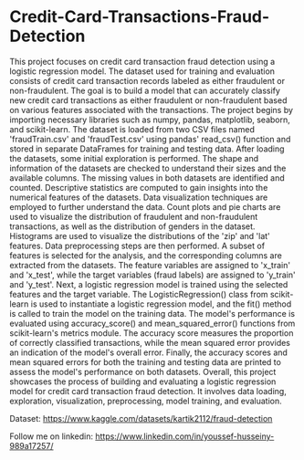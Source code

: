 # Credit-Card-Transactions-Fraud-Detection

This project focuses on credit card transaction fraud detection using a logistic regression model. The dataset used for training and evaluation consists of credit card transaction records labeled as either fraudulent or non-fraudulent. The goal is to build a model that can accurately classify new credit card transactions as either fraudulent or non-fraudulent based on various features associated with the transactions. The project begins by importing necessary libraries such as numpy, pandas, matplotlib, seaborn, and scikit-learn. The dataset is loaded from two CSV files named 'fraudTrain.csv' and 'fraudTest.csv' using pandas' read_csv() function and stored in separate DataFrames for training and testing data. After loading the datasets, some initial exploration is performed. The shape and information of the datasets are checked to understand their sizes and the available columns. The missing values in both datasets are identified and counted. Descriptive statistics are computed to gain insights into the numerical features of the datasets. Data visualization techniques are employed to further understand the data. Count plots and pie charts are used to visualize the distribution of fraudulent and non-fraudulent transactions, as well as the distribution of genders in the dataset. Histograms are used to visualize the distributions of the 'zip' and 'lat' features. Data preprocessing steps are then performed. A subset of features is selected for the analysis, and the corresponding columns are extracted from the datasets. The feature variables are assigned to 'x_train' and 'x_test', while the target variables (fraud labels) are assigned to 'y_train' and 'y_test'. Next, a logistic regression model is trained using the selected features and the target variable. The LogisticRegression() class from scikit-learn is used to instantiate a logistic regression model, and the fit() method is called to train the model on the training data. The model's performance is evaluated using accuracy_score() and mean_squared_error() functions from scikit-learn's metrics module. The accuracy score measures the proportion of correctly classified transactions, while the mean squared error provides an indication of the model's overall error. Finally, the accuracy scores and mean squared errors for both the training and testing data are printed to assess the model's performance on both datasets. Overall, this project showcases the process of building and evaluating a logistic regression model for credit card transaction fraud detection. It involves data loading, exploration, visualization, preprocessing, model training, and evaluation.

Dataset: https://www.kaggle.com/datasets/kartik2112/fraud-detection

Follow me on linkedin: https://www.linkedin.com/in/youssef-husseiny-989a17257/
